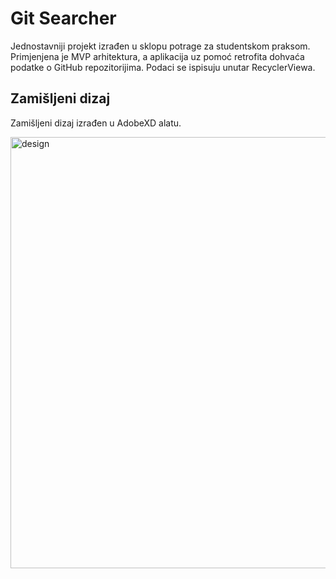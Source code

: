 # Git Searcher
Jednostavniji projekt izrađen u sklopu potrage za studentskom praksom. Primjenjena je MVP arhitektura, a aplikacija uz pomoć retrofita dohvaća podatke o GitHub repozitorijima. Podaci se ispisuju unutar RecyclerViewa.

## Zamišljeni dizaj

Zamišljeni dizaj izrađen u AdobeXD alatu.

<img width="690" alt="design" src="https://user-images.githubusercontent.com/61595425/153200164-3edc7c9c-c67a-426d-8588-85888b3d0f6a.png">

